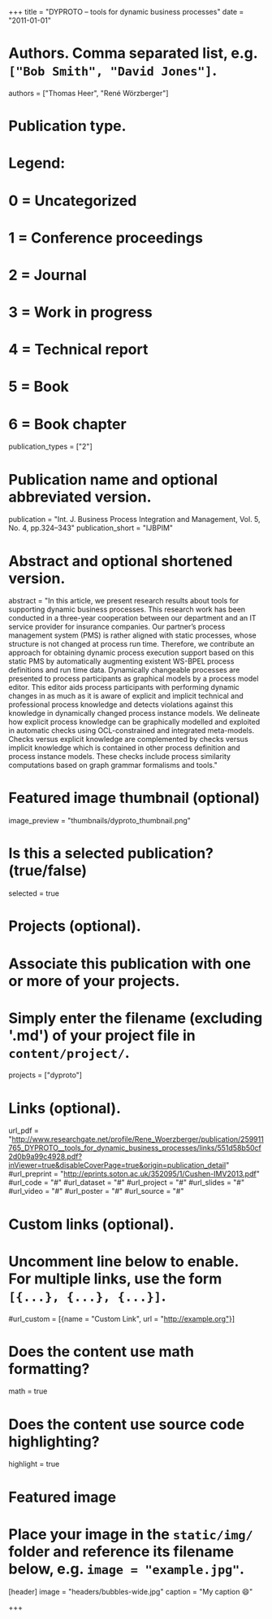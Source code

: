 +++
title = "DYPROTO – tools for dynamic business processes"
date = "2011-01-01"

# Authors. Comma separated list, e.g. `["Bob Smith", "David Jones"]`.
authors = ["Thomas Heer", "René Wörzberger"]

# Publication type.
# Legend:
# 0 = Uncategorized
# 1 = Conference proceedings
# 2 = Journal
# 3 = Work in progress
# 4 = Technical report
# 5 = Book
# 6 = Book chapter
publication_types = ["2"]

# Publication name and optional abbreviated version.
publication = "Int.  J.  Business Process Integration and Management, Vol. 5, No. 4, pp.324–343"
publication_short = "IJBPIM"

# Abstract and optional shortened version.
abstract = "In this article, we present research results about tools for supporting dynamic business processes. This research work has been conducted in a three-year cooperation between our department and an IT service provider for insurance companies. Our partner’s process management system (PMS) is rather aligned with static processes, whose structure is not changed at process run time. Therefore, we contribute an approach for obtaining dynamic process execution support based on this static PMS by automatically augmenting existent WS-BPEL process definitions and run time data. Dynamically changeable processes are presented to process participants as graphical models by a process model editor. This editor aids process participants with performing dynamic changes in as much as it is aware of explicit and implicit technical and professional process knowledge and detects violations against this knowledge in dynamically changed process instance models. We delineate how explicit process knowledge can be graphically modelled and exploited in automatic checks using OCL-constrained and integrated meta-models. Checks versus explicit knowledge are complemented by checks versus implicit knowledge which is contained in other process definition and process instance models. These checks include process similarity computations based on graph grammar formalisms and tools."

# Featured image thumbnail (optional)
image_preview = "thumbnails/dyproto_thumbnail.png"

# Is this a selected publication? (true/false)
selected = true

# Projects (optional).
#   Associate this publication with one or more of your projects.
#   Simply enter the filename (excluding '.md') of your project file in `content/project/`.
projects = ["dyproto"]

# Links (optional).
url_pdf = "http://www.researchgate.net/profile/Rene_Woerzberger/publication/259911765_DYPROTO__tools_for_dynamic_business_processes/links/551d58b50cf2d0b9a99c4928.pdf?inViewer=true&disableCoverPage=true&origin=publication_detail"
#url_preprint = "http://eprints.soton.ac.uk/352095/1/Cushen-IMV2013.pdf"
#url_code = "#"
#url_dataset = "#"
#url_project = "#"
#url_slides = "#"
#url_video = "#"
#url_poster = "#"
#url_source = "#"

# Custom links (optional).
#   Uncomment line below to enable. For multiple links, use the form `[{...}, {...}, {...}]`.
#url_custom = [{name = "Custom Link", url = "http://example.org"}]

# Does the content use math formatting?
math = true

# Does the content use source code highlighting?
highlight = true

# Featured image
# Place your image in the `static/img/` folder and reference its filename below, e.g. `image = "example.jpg"`.
[header]
image = "headers/bubbles-wide.jpg"
caption = "My caption :smile:"

+++

